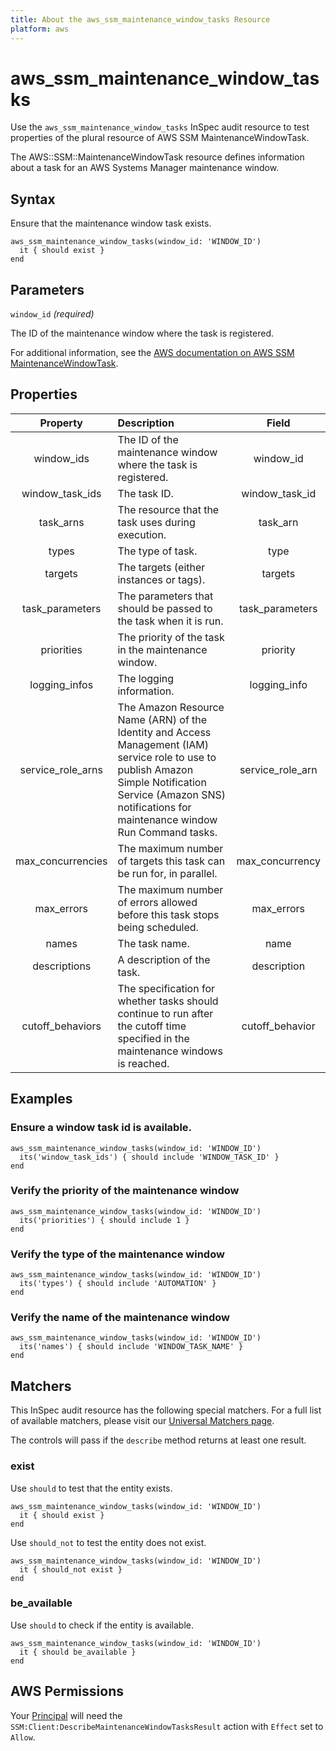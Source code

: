 ```yaml
---
title: About the aws_ssm_maintenance_window_tasks Resource
platform: aws
---
```


# aws_ssm_maintenance_window_tasks

Use the `aws_ssm_maintenance_window_tasks` InSpec audit resource to test properties of the plural resource of AWS SSM MaintenanceWindowTask.

The AWS::SSM::MaintenanceWindowTask resource defines information about a task for an AWS Systems Manager maintenance window.

## Syntax

Ensure that the maintenance window task exists.

    aws_ssm_maintenance_window_tasks(window_id: 'WINDOW_ID')
      it { should exist }
    end

## Parameters

`window_id` _(required)_

The ID of the maintenance window where the task is registered.

For additional information, see the [AWS documentation on AWS SSM MaintenanceWindowTask](https://docs.aws.amazon.com/AWSCloudFormation/latest/UserGuide/aws-resource-ssm-maintenancewindowtask.html).

## Properties

| Property | Description | Field |
| :---: | :--- | :---: |
| window_ids | The ID of the maintenance window where the task is registered. | window_id |
| window_task_ids | The task ID. | window_task_id |
| task_arns | The resource that the task uses during execution. | task_arn |
| types | The type of task. | type |
| targets | The targets (either instances or tags). | targets |
| task_parameters | The parameters that should be passed to the task when it is run. |task_parameters |
| priorities | The priority of the task in the maintenance window. |priority |
| logging_infos | The logging information. | logging_info |
| service_role_arns | The Amazon Resource Name (ARN) of the Identity and Access Management (IAM) service role to use to publish Amazon Simple Notification Service (Amazon SNS) notifications for maintenance window Run Command tasks. | service_role_arn |
| max_concurrencies | The maximum number of targets this task can be run for, in parallel. | max_concurrency |
| max_errors | The maximum number of errors allowed before this task stops being scheduled. |max_errors |
| names | The task name. |name |
| descriptions | A description of the task. |description |
| cutoff_behaviors | The specification for whether tasks should continue to run after the cutoff time specified in the maintenance windows is reached. |cutoff_behavior |

## Examples

### Ensure a window task id is available.
    aws_ssm_maintenance_window_tasks(window_id: 'WINDOW_ID')
      its('window_task_ids') { should include 'WINDOW_TASK_ID' }
    end

### Verify the priority of the maintenance window
    aws_ssm_maintenance_window_tasks(window_id: 'WINDOW_ID')
      its('priorities') { should include 1 }
    end

### Verify the type of the maintenance window
    aws_ssm_maintenance_window_tasks(window_id: 'WINDOW_ID')
      its('types') { should include 'AUTOMATION' }
    end

### Verify the name of the maintenance window
    aws_ssm_maintenance_window_tasks(window_id: 'WINDOW_ID')
      its('names') { should include 'WINDOW_TASK_NAME' }
    end

## Matchers

This InSpec audit resource has the following special matchers. For a full list of available matchers, please visit our [Universal Matchers page](https://www.inspec.io/docs/reference/matchers/).

The controls will pass if the `describe` method returns at least one result.

### exist

Use `should` to test that the entity exists.

    aws_ssm_maintenance_window_tasks(window_id: 'WINDOW_ID')
      it { should exist }
    end

Use `should_not` to test the entity does not exist.

    aws_ssm_maintenance_window_tasks(window_id: 'WINDOW_ID')
      it { should_not exist }
    end

### be_available

Use `should` to check if the entity is available.

    aws_ssm_maintenance_window_tasks(window_id: 'WINDOW_ID')
      it { should be_available }
    end

## AWS Permissions

Your [Principal](https://docs.aws.amazon.com/IAM/latest/UserGuide/intro-structure.html#intro-structure-principal) will need the `SSM:Client:DescribeMaintenanceWindowTasksResult` action with `Effect` set to `Allow`.